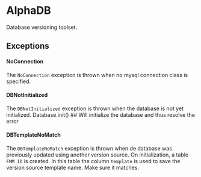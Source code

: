 # AlphaDB

Database versioning toolset.

## Exceptions

#### NoConnection

The `NoConnection` exception is thrown when no mysql connection class is specified.

#### DBNotInitialized

The `DBNotInitialized` exception is thrown when the database is not yet initialized.
Database.init() ## Will initialize the database and thus resolve the error

#### DBTemplateNoMatch

The `DBTemplateNoMatch` exception is thrown when de database was previously updated using another version source.
On initialization, a table `FMM_ID` is created. In this table the column `template` is used to save the version source template name. Make sure it matches.
